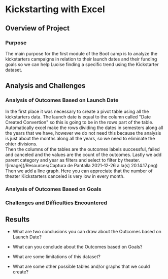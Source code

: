 # Kickstarting with Excel

## Overview of Project

### Purpose
The main purpose for the first module of the Boot camp is to analyze the kickstarters campaigns in relation to their launch dates and their funding goals so we can help Luoise finding a specific trend using the Kickstarter dataset.
## Analysis and Challenges

### Analysis of Outcomes Based on Launch Date
In the first place it was necessary to create a pivot table using all the kickstarters data. The launch date is equal to the column called "Date Created Convertion" so this is going to be in the rows part of the table.  
Automatically excel make the rows dividing the dates in semesters along all the years that we have, however we do not need this because the analysis is just about the months along all the years, so we need to eliminate the ohter divisions.  
Then the columns of the tables are the outcomes labels successful, failed and canceled and the values are the count of the outcomes. Lastly we add parent category and year as filters and select to filter by theater.  
![image](/Resources/Captura de Pantalla 2021-12-26 a la(s) 20.14.17.png)  
Then we add a line graph. Here you can appreciate that the number of theater Kickstarters canceled is very low in every month.
### Analysis of Outcomes Based on Goals

### Challenges and Difficulties Encountered

## Results

- What are two conclusions you can draw about the Outcomes based on Launch Date?

- What can you conclude about the Outcomes based on Goals?

- What are some limitations of this dataset?

- What are some other possible tables and/or graphs that we could create?
